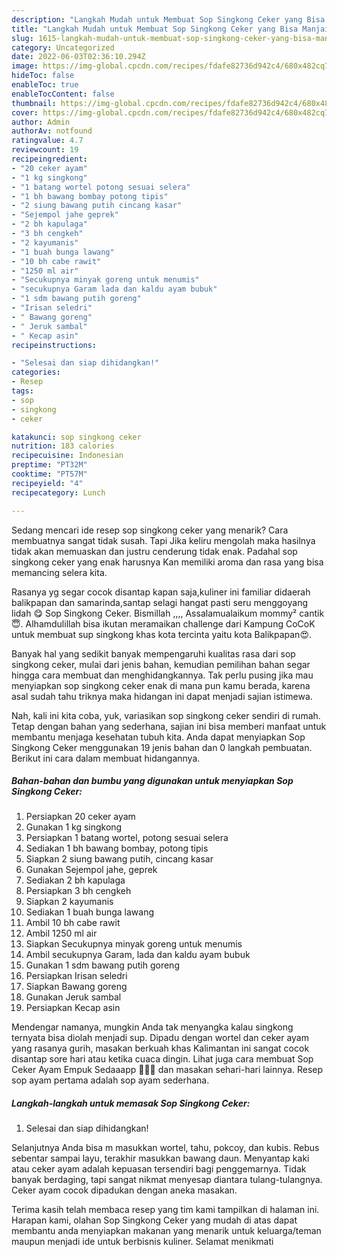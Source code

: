 ```yaml
---
description: "Langkah Mudah untuk Membuat Sop Singkong Ceker yang Bisa Manjain Lidah "
title: "Langkah Mudah untuk Membuat Sop Singkong Ceker yang Bisa Manjain Lidah "
slug: 1615-langkah-mudah-untuk-membuat-sop-singkong-ceker-yang-bisa-manjain-lidah
category: Uncategorized
date: 2022-06-03T02:36:10.294Z
image: https://img-global.cpcdn.com/recipes/fdafe82736d942c4/680x482cq70/sop-singkong-ceker-foto-resep-utama.jpg
hideToc: false
enableToc: true
enableTocContent: false
thumbnail: https://img-global.cpcdn.com/recipes/fdafe82736d942c4/680x482cq70/sop-singkong-ceker-foto-resep-utama.jpg
cover: https://img-global.cpcdn.com/recipes/fdafe82736d942c4/680x482cq70/sop-singkong-ceker-foto-resep-utama.jpg
author: Admin
authorAv: notfound
ratingvalue: 4.7
reviewcount: 19
recipeingredient:
- "20 ceker ayam"
- "1 kg singkong"
- "1 batang wortel potong sesuai selera"
- "1 bh bawang bombay potong tipis"
- "2 siung bawang putih cincang kasar"
- "Sejempol jahe geprek"
- "2 bh kapulaga"
- "3 bh cengkeh"
- "2 kayumanis"
- "1 buah bunga lawang"
- "10 bh cabe rawit"
- "1250 ml air"
- "Secukupnya minyak goreng untuk menumis"
- "secukupnya Garam lada dan kaldu ayam bubuk"
- "1 sdm bawang putih goreng"
- "Irisan seledri"
- " Bawang goreng"
- " Jeruk sambal"
- " Kecap asin"
recipeinstructions:

- "Selesai dan siap dihidangkan!"
categories:
- Resep
tags:
- sop
- singkong
- ceker

katakunci: sop singkong ceker 
nutrition: 183 calories
recipecuisine: Indonesian
preptime: "PT32M"
cooktime: "PT57M"
recipeyield: "4"
recipecategory: Lunch

---
```



Sedang mencari ide resep sop singkong ceker yang menarik? Cara membuatnya sangat tidak susah. Tapi Jika keliru mengolah maka hasilnya tidak akan memuaskan dan justru cenderung tidak enak. Padahal sop singkong ceker yang enak harusnya Kan memiliki aroma dan rasa yang bisa memancing selera kita.


Rasanya yg segar cocok disantap kapan saja,kuliner ini familiar didaerah balikpapan dan samarinda,santap selagi hangat pasti seru menggoyang lidah 😋 Sop Singkong Ceker. Bismillah ,,,, Assalamualaikum mommy² cantik 😇. Alhamdulillah bisa ikutan meramaikan challenge dari Kampung CoCoK untuk membuat sup singkong khas kota tercinta yaitu kota Balikpapan😍.

Banyak hal yang sedikit banyak mempengaruhi kualitas rasa dari sop singkong ceker, mulai dari jenis bahan, kemudian pemilihan bahan segar hingga cara membuat dan menghidangkannya. Tak perlu pusing jika mau menyiapkan sop singkong ceker enak di mana pun kamu berada, karena asal sudah tahu triknya maka hidangan ini dapat menjadi sajian istimewa.


Nah, kali ini kita coba, yuk, variasikan sop singkong ceker sendiri di rumah. Tetap dengan bahan yang sederhana, sajian ini bisa memberi manfaat untuk membantu menjaga kesehatan tubuh kita. Anda dapat menyiapkan Sop Singkong Ceker menggunakan 19 jenis bahan dan 0 langkah pembuatan. Berikut ini cara dalam membuat hidangannya.

<!--inarticleads1-->

##### Bahan-bahan dan bumbu yang digunakan untuk menyiapkan Sop Singkong Ceker:

1. Persiapkan 20 ceker ayam
1. Gunakan 1 kg singkong
1. Persiapkan 1 batang wortel, potong sesuai selera
1. Sediakan 1 bh bawang bombay, potong tipis
1. Siapkan 2 siung bawang putih, cincang kasar
1. Gunakan Sejempol jahe, geprek
1. Sediakan 2 bh kapulaga
1. Persiapkan 3 bh cengkeh
1. Siapkan 2 kayumanis
1. Sediakan 1 buah bunga lawang
1. Ambil 10 bh cabe rawit
1. Ambil 1250 ml air
1. Siapkan Secukupnya minyak goreng untuk menumis
1. Ambil secukupnya Garam, lada dan kaldu ayam bubuk
1. Gunakan 1 sdm bawang putih goreng
1. Persiapkan Irisan seledri
1. Siapkan  Bawang goreng
1. Gunakan  Jeruk sambal
1. Persiapkan  Kecap asin


Mendengar namanya, mungkin Anda tak menyangka kalau singkong ternyata bisa diolah menjadi sup. Dipadu dengan wortel dan ceker ayam yang rasanya gurih, masakan berkuah khas Kalimantan ini sangat cocok disantap sore hari atau ketika cuaca dingin. Lihat juga cara membuat Sop Ceker Ayam Empuk Sedaaapp 🤤🤤🤤 dan masakan sehari-hari lainnya. Resep sop ayam pertama adalah sop ayam sederhana. 

<!--inarticleads2-->

##### Langkah-langkah untuk memasak Sop Singkong Ceker:


1. Selesai dan siap dihidangkan!

Selanjutnya Anda bisa m masukkan wortel, tahu, pokcoy, dan kubis. Rebus sebentar sampai layu, terakhir masukkan bawang daun. Menyantap kaki atau ceker ayam adalah kepuasan tersendiri bagi penggemarnya. Tidak banyak berdaging, tapi sangat nikmat menyesap diantara tulang-tulangnya. Ceker ayam cocok dipadukan dengan aneka masakan. 

Terima kasih telah membaca resep yang tim kami tampilkan di halaman ini. Harapan kami, olahan Sop Singkong Ceker yang mudah di atas dapat membantu anda menyiapkan makanan yang menarik untuk keluarga/teman maupun menjadi ide untuk berbisnis kuliner. Selamat menikmati
